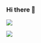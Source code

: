 ### Hi there 👋

<!--
**parkdoy/parkdoy** is a ✨ _special_ ✨ repository because its `README.md` (this file) appears on your GitHub profile.

Here are some ideas to get you started:

- 🔭 I’m currently working on ...
- 🌱 I’m currently learning ...
- 👯 I’m looking to collaborate on ...
- 🤔 I’m looking for help with ...
- 💬 Ask me about ...
- 📫 How to reach me: ...
- 😄 Pronouns: ...
- ⚡ Fun fact: ...
-->
<img src="https://img.shields.io/badge/Unreal Engine
-0E1128?style=flat-square&logo=Unreal Engine&logoColor=white"/>

<a href="https://www.notion.so/YGL-VR7-faad8336b1a5433aaed532b1ce77c770"><img src="https://img.shields.io/badge/Notion
-000000?style=flat-square&logo=Notion&logoColor=white&link=https://www.notion.so/YGL-VR7-faad8336b1a5433aaed532b1ce77c770"/></a>
